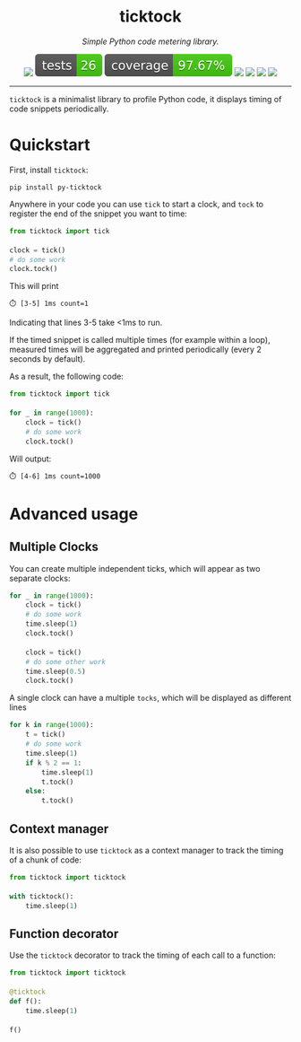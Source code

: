 </p>
<h1 align="center"> ticktock </h1>
<p align="center">
  <em>Simple Python code metering library.</em>
</p>

<p align="center">
  <a href="https://github.com/victorbenichoux/ticktock/actions?query=branch%3Amain+"><img src="https://img.shields.io/github/workflow/status/victorbenichoux/ticktock/CI/main" /></a>
  <a href="https://github.com/victorbenichoux/ticktock/actions/workflows/main.yml?query=branch%3Amain+"><img src="badges/tests.svg" /></a>
  <a href="https://clustree.github.io/modelkit/coverage/index.html"><img src="badges/coverage.svg" /></a>
  <a href="https://pypi.org/project/modelkit/"><img src="https://img.shields.io/pypi/v/modelkit" /></a>
  <a href="https://pypi.org/project/modelkit/"><img src="https://img.shields.io/pypi/pyversions/modelkit" /></a>
  <a href="https://clustree.github.io/modelkit/index.html"><img src="https://img.shields.io/badge/docs-latest-blue" /></a>
  <a href="https://github.com/victorbenichoux/ticktock/blob/main/LICENSE"><img src="https://img.shields.io/github/license/victorbenichoux/ticktock" /></a>
</p>

---

`ticktock` is a minimalist library to profile Python code, it displays timing of code snippets periodically.

# Quickstart


First, install `ticktock`:
```
pip install py-ticktock
```

Anywhere in your code you can use `tick` to start a clock, and `tock` to register the end of the snippet you want to time:

```python
from ticktock import tick

clock = tick()
# do some work
clock.tock()
```

This will print
```
⏱️ [3-5] 1ms count=1
```
Indicating that lines 3-5 take <1ms to run.


If the timed snippet is called multiple times (for example within a loop), measured times will be aggregated and printed periodically (every 2 seconds by default).

As a result, the following code:

```python
from ticktock import tick

for _ in range(1000):
    clock = tick()
    # do some work
    clock.tock()
```

Will output:
```
⏱️ [4-6] 1ms count=1000
```

# Advanced usage

## Multiple Clocks

You can create multiple independent ticks, which will appear as two separate clocks:

```python
for _ in range(1000):
    clock = tick()
    # do some work
    time.sleep(1)
    clock.tock()

    clock = tick()
    # do some other work
    time.sleep(0.5)
    clock.tock()
```

A single clock can have a multiple `tocks`, which will be displayed as different lines

```python
for k in range(1000):
    t = tick()
    # do some work
    time.sleep(1)
    if k % 2 == 1:
        time.sleep(1)
        t.tock()
    else:
        t.tock()
```

## Context manager

It is also possible to use `ticktock` as a context manager to track the timing of a chunk of code:

```python
from ticktock import ticktock

with ticktock():
    time.sleep(1)
```

## Function decorator

Use the `ticktock` decorator to track the timing of each call to a function:

```python
from ticktock import ticktock

@ticktock
def f():
    time.sleep(1)

f()
```
